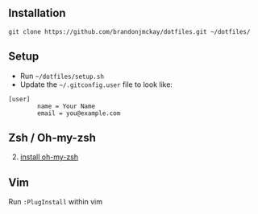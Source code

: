 ## Installation

```git clone https://github.com/brandonjmckay/dotfiles.git ~/dotfiles/```

## Setup

- Run `~/dotfiles/setup.sh`
- Update the `~/.gitconfig.user` file to look like:

```
[user]
        name = Your Name
        email = you@example.com
```

## Zsh / Oh-my-zsh
2. [install oh-my-zsh](https://github.com/robbyrussell/oh-my-zsh#basic-installation)

##  Vim
Run `:PlugInstall` within vim
